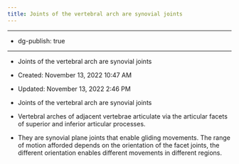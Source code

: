 ```yaml
---
title: Joints of the vertebral arch are synovial joints
---
```


- --

- dg-publish: true

- --

- Joints of the vertebral arch are synovial joints

- Created: November 13, 2022 10:47 AM

- Updated: November 13, 2022 2:46 PM

- Joints of the vertebral arch are synovial joints

- Vertebral arches of adjacent vertebrae articulate via the articular facets of superior and inferior articular processes.

- They are synovial plane joints that enable gliding movements. The range of motion afforded depends on the orientation of the facet joints, the different orientation enables different movements in different regions.
